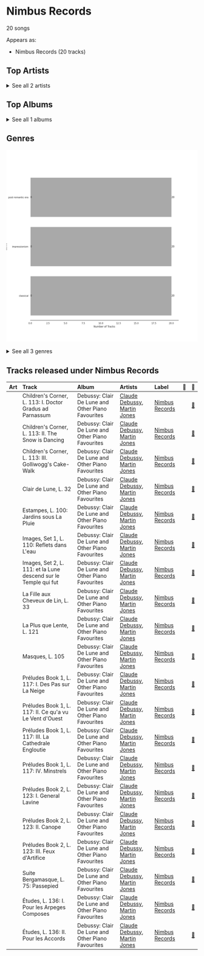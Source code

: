 # Nimbus Records

20 songs

Appears as:
- Nimbus Records (20 tracks)

## Top Artists




<details>
<summary>See all 2 artists</summary>

| Number of Tracks | Art | Artist | 🔗 |
|---:|:---|:---|:---|
| 20 | <img src="https://i.scdn.co/image/54c4049a6258f1d526aa8b421ac31332add3db98" alt="" width="50" /> | [Martin Jones](../artists/martin_jones.md) | [🔗](https://open.spotify.com/artist/1VzJXXVXsYbEK773GWSoND) |
| 20 | <img src="https://i.scdn.co/image/5e1155c852578ddf5d2cfea94ccb3a8a65efa882" alt="" width="50" /> | [Claude Debussy](../artists/claude_debussy.md) | [🔗](https://open.spotify.com/artist/1Uff91EOsvd99rtAupatMP) |

</details>


## Top Albums




<details>
<summary>See all 1 albums</summary>

| Number of Tracks | Art | Album | Release Date | 🔗 |
|---:|:---|:---|---:|:---|
| 20 | <img src="https://i.scdn.co/image/ab67616d0000b2736e7bb273ff9cb1de1e1d4d0a" alt="" width="50" /> | Debussy: Clair De Lune and Other Piano Favourites | 1994 | [🔗](https://open.spotify.com/album/4O5tv6jrLH80bmll46xEEe) |

</details>


## Genres

![Bar chart of top 3 genres](../images/labels/nimbus_records/genres.png)


<details>
<summary>See all 3 genres</summary>

| Number of Tracks | Genre |
|---:|:---|
| 20 | [post-romantic era](../genres/post_romantic_era.md) |
| 20 | impressionism |
| 20 | [classical](../genres/classical.md) |

</details>


## Tracks released under Nimbus Records

| Art | Track | Album | Artists | Label | 💚 | 🔗 |
|:---|:---|:---|:---|:---|:---|:---|
| <img src="https://i.scdn.co/image/ab67616d0000b2736e7bb273ff9cb1de1e1d4d0a" alt="" width="50" /> | Children's Corner, L. 113: I. Doctor Gradus ad Parnassum | Debussy: Clair De Lune and Other Piano Favourites | [Claude Debussy](../artists/claude_debussy.md), [Martin Jones](../artists/martin_jones.md) | [Nimbus Records](nimbus_records.md) | | [🔗](https://open.spotify.com/track/1aXL5Y855TvjouIm1vSh7O) |
| <img src="https://i.scdn.co/image/ab67616d0000b2736e7bb273ff9cb1de1e1d4d0a" alt="" width="50" /> | Children's Corner, L. 113: II. The Snow is Dancing | Debussy: Clair De Lune and Other Piano Favourites | [Claude Debussy](../artists/claude_debussy.md), [Martin Jones](../artists/martin_jones.md) | [Nimbus Records](nimbus_records.md) | | [🔗](https://open.spotify.com/track/6hCXrrfpaUZma0oeFOc2Vd) |
| <img src="https://i.scdn.co/image/ab67616d0000b2736e7bb273ff9cb1de1e1d4d0a" alt="" width="50" /> | Children's Corner, L. 113: III. Golliwogg's Cake-Walk | Debussy: Clair De Lune and Other Piano Favourites | [Claude Debussy](../artists/claude_debussy.md), [Martin Jones](../artists/martin_jones.md) | [Nimbus Records](nimbus_records.md) | | [🔗](https://open.spotify.com/track/6FnhXHcD1a5N59PNri5Dfm) |
| <img src="https://i.scdn.co/image/ab67616d0000b2736e7bb273ff9cb1de1e1d4d0a" alt="" width="50" /> | Clair de Lune, L. 32 | Debussy: Clair De Lune and Other Piano Favourites | [Claude Debussy](../artists/claude_debussy.md), [Martin Jones](../artists/martin_jones.md) | [Nimbus Records](nimbus_records.md) | | [🔗](https://open.spotify.com/track/5u5aVJKjSMJr4zesMPz7bL) |
| <img src="https://i.scdn.co/image/ab67616d0000b2736e7bb273ff9cb1de1e1d4d0a" alt="" width="50" /> | Estampes, L. 100: Jardins sous La Pluie | Debussy: Clair De Lune and Other Piano Favourites | [Claude Debussy](../artists/claude_debussy.md), [Martin Jones](../artists/martin_jones.md) | [Nimbus Records](nimbus_records.md) | | [🔗](https://open.spotify.com/track/7s0WRtr7d2TWjtHBPQRLBU) |
| <img src="https://i.scdn.co/image/ab67616d0000b2736e7bb273ff9cb1de1e1d4d0a" alt="" width="50" /> | Images, Set 1, L. 110: Reflets dans L'eau | Debussy: Clair De Lune and Other Piano Favourites | [Claude Debussy](../artists/claude_debussy.md), [Martin Jones](../artists/martin_jones.md) | [Nimbus Records](nimbus_records.md) | | [🔗](https://open.spotify.com/track/6t81Lud8rl5TOfJHPX1ALu) |
| <img src="https://i.scdn.co/image/ab67616d0000b2736e7bb273ff9cb1de1e1d4d0a" alt="" width="50" /> | Images, Set 2, L. 111: et la Lune descend sur le Temple qui fut | Debussy: Clair De Lune and Other Piano Favourites | [Claude Debussy](../artists/claude_debussy.md), [Martin Jones](../artists/martin_jones.md) | [Nimbus Records](nimbus_records.md) | | [🔗](https://open.spotify.com/track/4uYqe6JOHty9Eu50ukMV3G) |
| <img src="https://i.scdn.co/image/ab67616d0000b2736e7bb273ff9cb1de1e1d4d0a" alt="" width="50" /> | La Fille aux Cheveux de Lin, L. 33 | Debussy: Clair De Lune and Other Piano Favourites | [Claude Debussy](../artists/claude_debussy.md), [Martin Jones](../artists/martin_jones.md) | [Nimbus Records](nimbus_records.md) | | [🔗](https://open.spotify.com/track/0fpqOyC5DLDe5gAYKBB6X7) |
| <img src="https://i.scdn.co/image/ab67616d0000b2736e7bb273ff9cb1de1e1d4d0a" alt="" width="50" /> | La Plus que Lente, L. 121 | Debussy: Clair De Lune and Other Piano Favourites | [Claude Debussy](../artists/claude_debussy.md), [Martin Jones](../artists/martin_jones.md) | [Nimbus Records](nimbus_records.md) | | [🔗](https://open.spotify.com/track/6Q4CCXEvt06gqafDdVcc6i) |
| <img src="https://i.scdn.co/image/ab67616d0000b2736e7bb273ff9cb1de1e1d4d0a" alt="" width="50" /> | Masques, L. 105 | Debussy: Clair De Lune and Other Piano Favourites | [Claude Debussy](../artists/claude_debussy.md), [Martin Jones](../artists/martin_jones.md) | [Nimbus Records](nimbus_records.md) | | [🔗](https://open.spotify.com/track/2A5ByVSpCheGmtzBplfzF0) |
| <img src="https://i.scdn.co/image/ab67616d0000b2736e7bb273ff9cb1de1e1d4d0a" alt="" width="50" /> | Préludes Book 1, L. 117: I. Des Pas sur La Neige | Debussy: Clair De Lune and Other Piano Favourites | [Claude Debussy](../artists/claude_debussy.md), [Martin Jones](../artists/martin_jones.md) | [Nimbus Records](nimbus_records.md) | | [🔗](https://open.spotify.com/track/6sabZsBLfsXuo2haLXZLkW) |
| <img src="https://i.scdn.co/image/ab67616d0000b2736e7bb273ff9cb1de1e1d4d0a" alt="" width="50" /> | Préludes Book 1, L. 117: II. Ce qu'a vu Le Vent d'Ouest | Debussy: Clair De Lune and Other Piano Favourites | [Claude Debussy](../artists/claude_debussy.md), [Martin Jones](../artists/martin_jones.md) | [Nimbus Records](nimbus_records.md) | | [🔗](https://open.spotify.com/track/3fZny1uZNQIijobgJLIcwf) |
| <img src="https://i.scdn.co/image/ab67616d0000b2736e7bb273ff9cb1de1e1d4d0a" alt="" width="50" /> | Préludes Book 1, L. 117: III. La Cathedrale Engloutie | Debussy: Clair De Lune and Other Piano Favourites | [Claude Debussy](../artists/claude_debussy.md), [Martin Jones](../artists/martin_jones.md) | [Nimbus Records](nimbus_records.md) | | [🔗](https://open.spotify.com/track/5u8xycIWRjusC3FmHy8Hmn) |
| <img src="https://i.scdn.co/image/ab67616d0000b2736e7bb273ff9cb1de1e1d4d0a" alt="" width="50" /> | Préludes Book 1, L. 117: IV. Minstrels | Debussy: Clair De Lune and Other Piano Favourites | [Claude Debussy](../artists/claude_debussy.md), [Martin Jones](../artists/martin_jones.md) | [Nimbus Records](nimbus_records.md) | | [🔗](https://open.spotify.com/track/3bnmqzWtNWzWaUqaUWl0dJ) |
| <img src="https://i.scdn.co/image/ab67616d0000b2736e7bb273ff9cb1de1e1d4d0a" alt="" width="50" /> | Préludes Book 2, L. 123: I. General Lavine | Debussy: Clair De Lune and Other Piano Favourites | [Claude Debussy](../artists/claude_debussy.md), [Martin Jones](../artists/martin_jones.md) | [Nimbus Records](nimbus_records.md) | | [🔗](https://open.spotify.com/track/4HsGko7qJ2hvCAsRbpb2cA) |
| <img src="https://i.scdn.co/image/ab67616d0000b2736e7bb273ff9cb1de1e1d4d0a" alt="" width="50" /> | Préludes Book 2, L. 123: II. Canope | Debussy: Clair De Lune and Other Piano Favourites | [Claude Debussy](../artists/claude_debussy.md), [Martin Jones](../artists/martin_jones.md) | [Nimbus Records](nimbus_records.md) | | [🔗](https://open.spotify.com/track/1SxHTLszv7kDWz2DH2n6LV) |
| <img src="https://i.scdn.co/image/ab67616d0000b2736e7bb273ff9cb1de1e1d4d0a" alt="" width="50" /> | Préludes Book 2, L. 123: III. Feux d'Artifice | Debussy: Clair De Lune and Other Piano Favourites | [Claude Debussy](../artists/claude_debussy.md), [Martin Jones](../artists/martin_jones.md) | [Nimbus Records](nimbus_records.md) | | [🔗](https://open.spotify.com/track/50W2AMW6hgDtv6MWyJfdPK) |
| <img src="https://i.scdn.co/image/ab67616d0000b2736e7bb273ff9cb1de1e1d4d0a" alt="" width="50" /> | Suite Bergamasque, L. 75: Passepied | Debussy: Clair De Lune and Other Piano Favourites | [Claude Debussy](../artists/claude_debussy.md), [Martin Jones](../artists/martin_jones.md) | [Nimbus Records](nimbus_records.md) | | [🔗](https://open.spotify.com/track/3GgKVPxhu0rxYpBXlBwPqw) |
| <img src="https://i.scdn.co/image/ab67616d0000b2736e7bb273ff9cb1de1e1d4d0a" alt="" width="50" /> | Études, L. 136: I. Pour les Arpeges Composes | Debussy: Clair De Lune and Other Piano Favourites | [Claude Debussy](../artists/claude_debussy.md), [Martin Jones](../artists/martin_jones.md) | [Nimbus Records](nimbus_records.md) | | [🔗](https://open.spotify.com/track/4TuCVkd3lAAE4AiMwdcR2W) |
| <img src="https://i.scdn.co/image/ab67616d0000b2736e7bb273ff9cb1de1e1d4d0a" alt="" width="50" /> | Études, L. 136: II. Pour les Accords | Debussy: Clair De Lune and Other Piano Favourites | [Claude Debussy](../artists/claude_debussy.md), [Martin Jones](../artists/martin_jones.md) | [Nimbus Records](nimbus_records.md) | | [🔗](https://open.spotify.com/track/6d1YufqXcgbxLI2j9FJYUI) |
